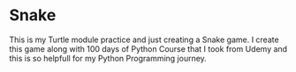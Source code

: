 # Snake
This is my Turtle module practice and just creating a Snake game.
I create this game along with 100 days of Python Course that I took from Udemy and this is so helpfull for my Python Programming journey.
